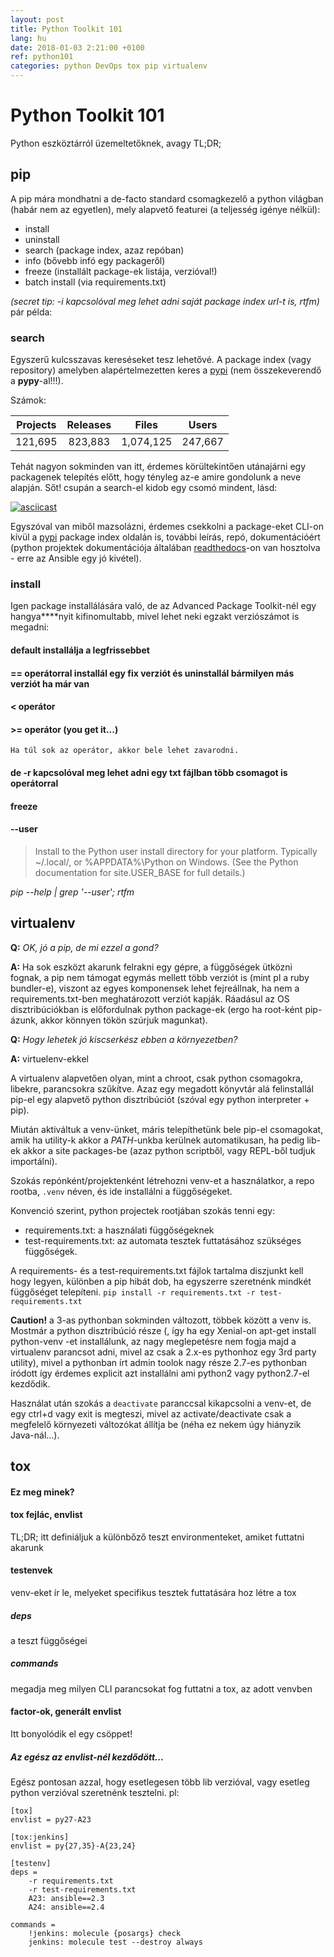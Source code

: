 ```yaml
---
layout: post
title: Python Toolkit 101
lang: hu
date: 2018-01-03 2:21:00 +0100
ref: python101
categories: python DevOps tox pip virtualenv
---
```

Python Toolkit 101
==================

Python eszköztárról üzemeltetőknek, avagy TL;DR;

pip
---

A pip mára mondhatni a de-facto standard csomagkezelő a python világban
 (habár nem az egyetlen), mely alapvető featurei (a teljesség igénye nélkül):
- install
- uninstall
- search (package index, azaz repóban)
- info (bővebb infó egy packageről)
- freeze (installált package-ek listája, verzióval!)
- batch install (via requirements.txt)

*(secret tip: -i kapcsolóval meg lehet adni saját package index url-t is, rtfm)*
pár példa:

### search

Egyszerű kulcsszavas kereséseket tesz lehetővé. A package index (vagy
 repository) amelyben alapértelmezetten keres a [pypi](https://pypi.org/) (nem összekeverendő
  a __pypy__-al!!!).
  
 Számok:
 
| Projects | Releases | Files     | Users |
|:--------:|:--------:|:---------:|:-----:|
| 121,695  | 823,883  | 1,074,125 |247,667|
 
Tehát nagyon sokminden van itt, érdemes körültekintően utánajárni egy
 packagenek telepítés előtt, hogy tényleg az-e amire gondolunk a neve alapján.
 Sőt! csupán a search-el kidob egy csomó mindent, lásd:
 
[![asciicast](https://asciinema.org/a/XTgQSDnIobIluzL56yyc0OjBM.png)](https://asciinema.org/a/XTgQSDnIobIluzL56yyc0OjBM)

Egyszóval van miből mazsolázni, érdemes csekkolni a package-eket CLI-on kívül a
 [pypi](https://pypi.org/) package index oldalán is, további leírás, repó,
 dokumentációért (python projektek dokumentációja általában 
 [readthedocs](https://readthedocs.org/)-on van hosztolva - erre az Ansible egy
 jó kivétel).
 
### install
Igen package installálására való, de az Advanced Package Toolkit-nél egy
 hangya****nyit kifinomultabb, mivel lehet neki egzakt verziószámot is megadni:
 
#### default installálja a legfrissebbet

#### == operátorral installál egy fix verziót és uninstallál bármilyen más verziót ha már van

#### < operátor

#### >= operátor (you get it...)

    Ha túl sok az operátor, akkor bele lehet zavarodni.
    
#### de -r kapcsolóval meg lehet adni egy txt fájlban több csomagot is operátorral

#### freeze

#### --user
> Install to the Python user install directory for your platform. Typically ~/.local/, or %APPDATA%\Python on Windows. (See the Python
> documentation for site.USER_BASE for full details.)
                
*pip --help | grep '--user'; rtfm*

virtualenv
----------

**Q:** _OK, jó a pip, de mi ezzel a gond?_

**A:** Ha sok eszközt akarunk felrakni egy gépre, a függőségek ütközni fognak,
a pip nem támogat egymás mellett több verziót is (mint pl a ruby bundler-e),
viszont az egyes komponensek lehet fejreállnak, ha nem a requirements.txt-ben 
meghatározott verziót kapják. Ráadásul az OS disztribúciókban is előfordulnak
python package-ek (ergo ha root-ként pip-ázunk, akkor könnyen tökön szúrjuk
magunkat).


**Q:** _Hogy lehetek jó kiscserkész ebben a környezetben?_

**A:** virtuelenv-ekkel 


A virtualenv alapvetően olyan, mint a chroot, csak python csomagokra, libekre,
parancsokra szűkítve. Azaz egy megadott könyvtár alá felinstallál pip-el egy
alapvető python disztribúciót (szóval egy python interpreter + pip).

Miután aktiváltuk a venv-ünket, máris telepíthetünk bele pip-el csomagokat,
amik ha utility-k akkor a _PATH_-unkba kerülnek automatikusan, ha pedig lib-ek
akkor a site packages-be (azaz python scriptből, vagy REPL-ből tudjuk importálni).

Szokás repónként/projektenként létrehozni venv-et a használatkor, a repo rootba,
`.venv` néven, és ide installálni a függőségeket.

Konvenció szerint, python projectek rootjában szokás tenni egy:
- requirements.txt: a használati függőségeknek
- test-requirements.txt: az automata tesztek futtatásához szükséges függőségek.

A requirements- és a test-requirements.txt fájlok tartalma diszjunkt kell hogy
legyen, különben a pip hibát dob, ha egyszerre szeretnénk mindkét függőséget
telepíteni. `pip install -r requirements.txt -r test-requirements.txt`

**Caution!** a 3-as pythonban sokminden változott, többek között a venv is. 
Mostmár a python disztribúció része (, így ha egy Xenial-on apt-get install
python-venv -et installálunk, az nagy meglepetésre nem fogja majd a virtualenv
parancsot adni, mivel az csak a 2.x-es pythonhoz egy 3rd party utility), mivel 
a pythonban írt admin toolok nagy része 2.7-es pythonban íródott így érdemes
explicit azt installálni ami python2 vagy python2.7-el kezdődik.
  
Használat után szokás a `deactivate` paranccsal kikapcsolni a venv-et, de egy
ctrl+d vagy exit is megteszi, mivel az activate/deactivate csak a megfelelő
környezeti változókat állítja be (néha ez nekem úgy hiányzik Java-nál...).

tox
---
#### Ez meg minek?
#### tox fejlác, envlist
TL;DR; itt definiáljuk a különbőző teszt environmenteket,
 amiket futtatni akarunk
#### testenvek
venv-eket ír le, melyeket specifikus tesztek futtatására hoz létre a tox

##### deps
a teszt függőségei

##### commands 
megadja meg milyen CLI parancsokat fog futtatni a tox, az adott venvben

#### factor-ok, generált envlist
Itt bonyolódik el egy csöppet!

##### Az egész az envlist-nél kezdődött...
Egész pontosan azzal, hogy esetlegesen több lib verzióval, vagy esetleg python
verzióval szeretnénk tesztelni. pl:
    
    [tox]
    envlist = py27-A23
    
    [tox:jenkins]
    envlist = py{27,35}-A{23,24}
    
    [testenv]
    deps =
        -r requirements.txt
        -r test-requirements.txt
        A23: ansible==2.3
        A24: ansible==2.4
        
    commands =
        !jenkins: molecule {posargs} check
        jenkins: molecule test --destroy always
        
        
